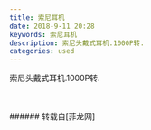 ```yaml
---
title: 索尼耳机
date: 2018-9-11 20:28
keywords: 索尼耳机
description: 索尼头戴式耳机.1000P转.
categories: used
---
```

<td class="t_f" id="postmessage_1775686">

索尼头戴式耳机.1000P转.<br/>
<img alt="" border="0" class="zoom" data-cf-modified-6f3858a585bbfe7991b00f48-="" file="http://www.flw.ph/data/appbyme/upload/image/201809/11/yV1HRzR1STQ7.jpg" id="aimg_RxAuL" lazyloadthumb="1" onclick="" onmouseover="" src="http://www.flw.ph/data/appbyme/upload/image/201809/11/yV1HRzR1STQ7.jpg"/><br/>
<br/>
<br/>
</td>
###### 转载自[菲龙网]